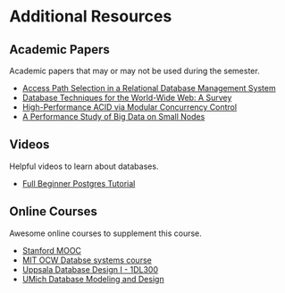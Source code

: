 # Additional Resources


## Academic Papers 
Academic papers that may or may not be used during the semester.

* [Access Path Selection in a Relational Database Management System](https://www2.cs.duke.edu/courses/compsci516/cps216/spring03/papers/selinger-etal-1979.pdf)
* [Database Techniques for the World-Wide Web: A Survey](https://cse.buffalo.edu/~mpetropo/CSE705-FA08/pubs/webdb.pdf)
* [High-Performance ACID via Modular Concurrency Control](http://www.cs.cornell.edu/lorenzo/papers/Chao15Callas.pdf)
* [A Performance Study of Big Data on Small Nodes](http://www.vldb.org/pvldb/vol8/p762-loghin.pdf)


## Videos
Helpful videos to learn about databases.

* [Full Beginner Postgres Tutorial](https://www.youtube.com/watch?v=qw--VYLpxG4)

## Online Courses
Awesome online courses to supplement this course.

* [Stanford MOOC](https://cs.stanford.edu/people/widom/DB-mooc.html)
* [MIT OCW Databse systems course](https://ocw.mit.edu/courses/electrical-engineering-and-computer-science/6-830-database-systems-fall-2010/lecture-notes/)
* [Uppsala Database Design I - 1DL300 ](https://www.it.uu.se/edu/course/homepage/dbastekn/vt12/dbt-1dl300-slides.html)
* [UMich Database Modeling and Design](http://web.eecs.umich.edu/~teorey/lec.notes.pdf)
